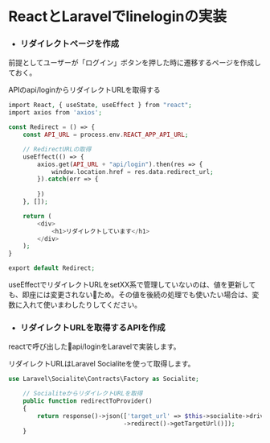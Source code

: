 # **ReactとLaravelでlineloginの実装**
* ### **リダイレクトページを作成**
前提としてユーザーが「ログイン」ボタンを押した時に遷移するページを作成しておく。

APIのapi/loginからリダイレクトURLを取得する
```php
import React, { useState, useEffect } from "react";
import axios from 'axios';

const Redirect = () => {
    const API_URL = process.env.REACT_APP_API_URL;

    // RedirectURLの取得
    useEffect(() => {
        axios.get(API_URL + "api/login").then(res => {
            window.location.href = res.data.redirect_url;
        }).catch(err => {
    
        })
    }, []);

    return (
        <div>
            <h1>リダイレクトしています</h1>
        </div>
    );
}

export default Redirect;
```
useEffectでリダイレクトURLをsetXX系で管理していないのは、値を更新しても、即座には変更されないため。その値を後続の処理でも使いたい場合は、変数に入れて使いまわしたりしてください。

* ### **リダイレクトURLを取得するAPIを作成**
reactで呼び出したapi/loginをLaravelで実装します。

リダイレクトURLはLaravel Socialiteを使って取得します。
```php
use Laravel\Socialite\Contracts\Factory as Socialite;

    // SocialiteからリダイレクトURLを取得
    public function redirectToProvider()
    {
        return response()->json(['target_url' => $this->socialite->driver('line')
                                ->redirect()->getTargetUrl()]);
    }
```